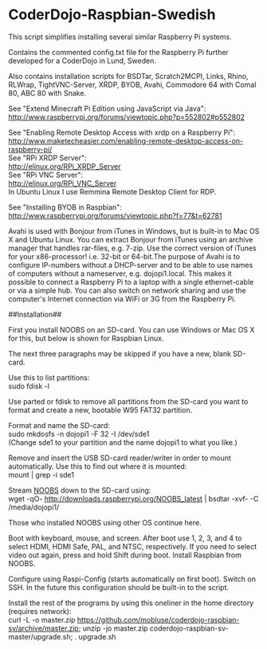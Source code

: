 CoderDojo-Raspbian-Swedish
==========================

This script simplifies installing several similar Raspberry Pi systems.

Contains the commented config.txt file for the Raspberry Pi further developed for a CoderDojo in Lund, Sweden.

Also contains installation scripts for BSDTar, Scratch2MCPI, Links, Rhino, RLWrap,
TightVNC-Server, XRDP, BYOB, Avahi, Commodore 64 with Comal 80, ABC 80 with Snake.

See "Extend Minecraft Pi Edition using JavaScript via Java":  
http://www.raspberrypi.org/forums/viewtopic.php?p=552802#p552802

See "Enabling Remote Desktop Access with xrdp on a Raspberry Pi":  
http://www.maketecheasier.com/enabling-remote-desktop-access-on-raspberry-pi/  
See "RPi XRDP Server":  
http://elinux.org/RPi_XRDP_Server  
See "RPi VNC Server":  
http://elinux.org/RPi_VNC_Server  
In Ubuntu Linux I use Remmina Remote Desktop Client for RDP.

See "Installing BYOB in Raspbian":  
http://www.raspberrypi.org/forums/viewtopic.php?f=77&t=62781

Avahi is used with Bonjour from iTunes in Windows, but is built-in to Mac OS X and Ubuntu Linux. You can extract Bonjour from iTunes using an archive manager that handles rar-files, e.g. 7-zip. Use the correct version of iTunes for your x86-processor! i.e. 32-bit or 64-bit.The purpose of Avahi is to configure IP-numbers without a DHCP-server and to be able to use names of computers without a nameserver, e.g. dojopi1.local. This makes it possible to connect a Raspberry Pi to a laptop with a single ethernet-cable or via a simple hub. You can also switch on network sharing and use the computer's Internet connection via WiFi or 3G from the Raspberry Pi.

##Installation##

First you install NOOBS on an SD-card. You can use Windows or Mac OS X for this, but below is shown for Raspbian Linux.

The next three paragraphs may be skipped if you have a new, blank SD-card.

Use this to list partitions:  
sudo fdisk -l

Use parted or fdisk to remove all partitions from the SD-card you want to format and create a new, bootable W95 FAT32 partition.

Format and name the SD-card:  
sudo mkdosfs -n dojopi1 -F 32 -I /dev/sde1  
(Change sde1 to your partition and the name dojopi1 to what you like.)

Remove and insert the USB SD-card reader/writer in order to mount automatically. Use this to find out where it is mounted:  
mount | grep -i sde1

Stream [NOOBS](http://www.raspberrypi.org/downloads/) down to the SD-card using:  
wget -qO- http://downloads.raspberrypi.org/NOOBS_latest | bsdtar -xvf- -C /media/dojopi1/

Those who installed NOOBS using other OS continue here.

Boot with keyboard, mouse, and screen. After boot use 1, 2, 3, and 4 to select HDMI, HDMI Safe, PAL, and NTSC, respectively. If you need to select video out again, press and hold Shift during boot. Install Raspbian from NOOBS.  

Configure using Raspi-Config (starts automatically on first boot). Switch on SSH. In the future this configuration should be built-in to the script.

Install the rest of the programs by using this oneliner in the home directory (requires network):  
curl -L -o master.zip https://github.com/mobluse/coderdojo-raspbian-sv/archive/master.zip; unzip -jo master.zip coderdojo-raspbian-sv-master/upgrade.sh; . upgrade.sh
